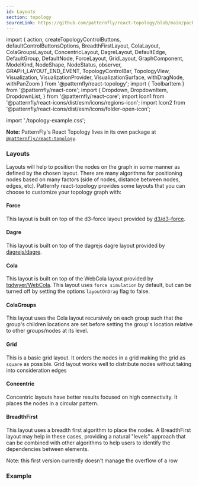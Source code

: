 ```yaml
---
id: Layouts
section: topology
sourceLink: https://github.com/patternfly/react-topology/blob/main/packages/module/patternfly-docs/content/examples/TopologyLayoutsDemo.tsx
---
```


import {
  action,
  createTopologyControlButtons,
  defaultControlButtonsOptions,
  BreadthFirstLayout,
  ColaLayout,
  ColaGroupsLayout,
  ConcentricLayout,
  DagreLayout,
  DefaultEdge,
  DefaultGroup,
  DefaultNode,
  ForceLayout,
  GridLayout,
  GraphComponent,
  ModelKind,
  NodeShape,
  NodeStatus,
  observer,
  GRAPH_LAYOUT_END_EVENT,
  TopologyControlBar,
  TopologyView,
  Visualization,
  VisualizationProvider,
  VisualizationSurface,
  withDragNode,
  withPanZoom
} from '@patternfly/react-topology';
import { ToolbarItem } from '@patternfly/react-core';
import {
 Dropdown,
 DropdownItem,
 DropdownList,
} from '@patternfly/react-core';
import Icon1 from '@patternfly/react-icons/dist/esm/icons/regions-icon';
import Icon2 from '@patternfly/react-icons/dist/esm/icons/folder-open-icon';

import './topology-example.css';

**Note:** PatternFly's React Topology lives in its own package at [`@patternfly/react-topology`](https://www.npmjs.com/package/@patternfly/react-topology).

### Layouts

Layouts will help to position the nodes on the graph in some manner as defined by the chosen layout. There are many algorithms
for positioning nodes based on many factors (side of nodes, distance between nodes, edges, etc). Patternfy react-topology provides
some layouts that you can choose to customize your topology graph with:

#### Force

This layout is built on top of the d3-force layout provided by [d3/d3-force](https://github.com/d3/d3-force).

#### Dagre

This layout is built on top of the dagrejs dagre layout provided by [dagrejs/dagre](https://github.com/dagrejs/dagre).

#### Cola

This layout is built on top of the WebCola layout provided by [tgdwyer/WebCola](://github.com/tgdwyer/WebCola). This layout uses `force simulation`
by default, but can be turned off by setting the options `layoutOnDrag` flag to false.

#### ColaGroups

This layout uses the Cola layout recursively on each group such that the group's children locations are set before setting the group's location
relative to other groups/nodes at its level.

#### Grid

This is a basic grid layout. It orders the nodes in a grid making the grid as `square` as possible.
Grid layout works well to distribute nodes without taking into consideration edges

#### Concentric

Concentric layouts have better results focused on high connectivity. It places the nodes in a circular pattern.

#### BreadthFirst

This layout uses a breadth first algorithm to place the nodes. A BreadthFirst layout may help in these cases, providing
a natural "levels" approach that can be combined with other algorithms to help users to identify the dependencies between elements.

Note: this first version currently doesn't manage the overflow of a row

### Example

```ts file='./TopologyLayoutsDemo.tsx'
```
